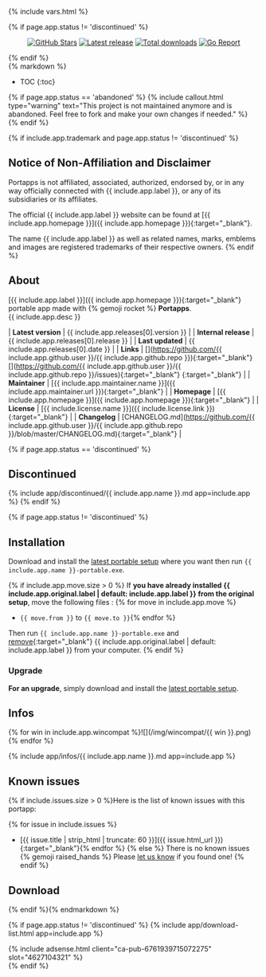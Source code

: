 {% include vars.html %}

{% if page.app.status != 'discontinued' %}
<p align="center">
  <a href="https://github.com/{{ include.app.github.user }}/{{ include.app.github.repo }}"><img src="https://img.shields.io/github/stars/{{ include.app.github.user }}/{{ include.app.github.repo }}.svg?style=flat-quare&label=Stars" alt="GitHub Stars"></a>
  <a href="#download"><img src="https://img.shields.io/github/release/{{ include.app.github.user }}/{{ include.app.github.repo }}.svg" alt="Latest release"></a>
  <a href="#download"><img src="https://img.shields.io/github/downloads/{{ include.app.github.user }}/{{ include.app.github.repo }}/total.svg" alt="Total downloads"></a>
  <a href="https://goreportcard.com/report/github.com/{{ include.app.github.user }}/{{ include.app.github.repo }}"><img src="https://goreportcard.com/badge/github.com/{{ include.app.github.user }}/{{ include.app.github.repo }}" alt="Go Report"></a>
</p>
{% endif %}

<div class="markdown-body">{% markdown %}

* TOC
{:toc}

{% if page.app.status == 'abandoned' %}
{% include callout.html type="warning" text="This project is not maintained anymore and is abandoned. Feel free to fork and make your own changes if needed." %}
{% endif %}

{% if include.app.trademark and page.app.status != 'discontinued' %}
## Notice of Non-Affiliation and Disclaimer

Portapps is not affiliated, associated, authorized, endorsed by, or in any way officially connected with {{ include.app.label }}, or any of its subsidiaries or its affiliates.

The official {{ include.app.label }} website can be found at [{{ include.app.homepage }}]({{ include.app.homepage }}){:target="_blank"}.

The name {{ include.app.label }} as well as related names, marks, emblems and images are registered trademarks of their respective owners.
{% endif %}

## About

[{{ include.app.label }}]({{ include.app.homepage }}){:target="_blank"} portable app made with {% gemoji rocket %} **Portapps**.
<br />{{ include.app.desc }}

| **Latest version**   | {{ include.app.releases[0].version }} |
| **Internal release** | {{ include.app.releases[0].release }} |
| **Last updated**     | {{ include.app.releases[0].date }} |
| **Links**            | [<i class="fa fa-github fa-lg" aria-hidden="true" style="color:#4078C0" data-toggle="tooltip" data-placement="top" title="GitHub repository"></i>](https://github.com/{{ include.app.github.user }}/{{ include.app.github.repo }}){:target="_blank"} [<i class="fa fa-bug fa-lg" aria-hidden="true" style="color:#d9534f" data-toggle="tooltip" data-placement="top" title="Bug tracker"></i>](https://github.com/{{ include.app.github.user }}/{{ include.app.github.repo }}/issues){:target="_blank"} [<i class="fa fa-rss fa-lg" aria-hidden="true" style="color:orange" data-toggle="tooltip" data-placement="top" title="RSS feed"></i>](feed.xml){:target="_blank"} |
| **Maintainer**       | [{{ include.app.maintainer.name }}]({{ include.app.maintainer.url }}){:target="_blank"} |
| **Homepage**         | [{{ include.app.homepage }}]({{ include.app.homepage }}){:target="_blank"} |
| **License**          | [{{ include.license.name }}]({{ include.license.link }}){:target="_blank"} |
| **Changelog**        | [CHANGELOG.md](https://github.com/{{ include.app.github.user }}/{{ include.app.github.repo }}/blob/master/CHANGELOG.md){:target="_blank"} |

{% if page.app.status == 'discontinued' %}
## Discontinued

{% include app/discontinued/{{ include.app.name }}.md app=include.app %}
{% endif %}

{% if page.app.status != 'discontinued' %}
## Installation

Download and install the [latest portable setup](#download) where you want then run `{{ include.app.name }}-portable.exe`.

{% if include.app.move.size > 0 %}
If **you have already installed {{ include.app.original.label | default: include.app.label }} from the original setup**, move the following files :
{% for move in include.app.move %}
* `{{ move.from }}` to `{{ move.to }}`{% endfor %}

Then run `{{ include.app.name }}-portable.exe` and [remove](https://support.microsoft.com/en-us/instantanswers/ce7ba88b-4e95-4354-b807-35732db36c4d/repair-or-remove-programs){:target="_blank"} {{ include.app.original.label | default: include.app.label }} from your computer.
{% endif %}

### Upgrade

**For an upgrade**, simply download and install the [latest portable setup](#download).

## Infos

{% for win in include.app.wincompat %}![](/img/wincompat/{{ win }}.png) {% endfor %}

{% include app/infos/{{ include.app.name }}.md app=include.app %}

## Known issues

{% if include.issues.size > 0 %}Here is the list of known issues with this portapp:

{% for issue in include.issues %}
* <i class="fa fa-github fa-lg" style="color:#181717"></i> [{{ issue.title | strip_html | truncate: 60 }}]({{ issue.html_url }}){:target="_blank"}{% endfor %}
{% else %}
There is no known issues {% gemoji raised_hands %} Please [let us know](/doc/reporting-issue/) if you found one!
{% endif %}

## Download

{% endif %}{% endmarkdown %}<span></span></div>

{% if page.app.status != 'discontinued' %}
{% include app/download-list.html app=include.app %}

<div class="offset-top-20">{% include adsense.html client="ca-pub-6761939715072275" slot="4627104321" %}</div>
{% endif %}